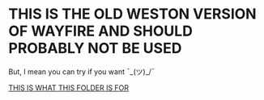 # THIS IS THE OLD WESTON VERSION OF WAYFIRE AND SHOULD PROBABLY NOT BE USED

But, I mean you can try if you want ¯\_(ツ)_/¯

[THIS IS WHAT THIS FOLDER IS FOR](https://github.com/ammen99/wayfire/tree/master)